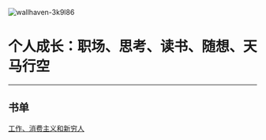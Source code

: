 

![wallhaven-3k9l86](https://tva1.sinaimg.cn/large/008vxvgGgy1h8blmlgbvjj31kw0u00wi.jpg)



# 个人成长：职场、思考、读书、随想、天马行空

----

## 书单

[工作、消费主义和新穷人](https://book.douban.com/subject/35593780/)















